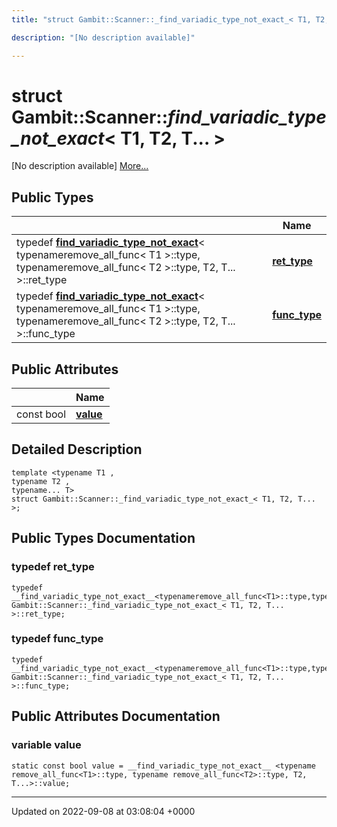 ```yaml
---
title: "struct Gambit::Scanner::_find_variadic_type_not_exact_< T1, T2, T... >"

description: "[No description available]"

---
```


# struct Gambit::Scanner::_find_variadic_type_not_exact_< T1, T2, T... >



[No description available] [More...](#detailed-description)

## Public Types

|                | Name           |
| -------------- | -------------- |
| typedef [__find_variadic_type_not_exact__](/documentation/code/classes/structgambit_1_1scanner_1_1____find__variadic__type__not__exact____/)< typenameremove_all_func< T1 >::type, typenameremove_all_func< T2 >::type, T2, T... >::ret_type | **[ret_type](/documentation/code/classes/structgambit_1_1scanner_1_1__find__variadic__type__not__exact___3_01t1_00_01t2_00_01t_8_8_8_01_4/#typedef-ret-type)**  |
| typedef [__find_variadic_type_not_exact__](/documentation/code/classes/structgambit_1_1scanner_1_1____find__variadic__type__not__exact____/)< typenameremove_all_func< T1 >::type, typenameremove_all_func< T2 >::type, T2, T... >::func_type | **[func_type](/documentation/code/classes/structgambit_1_1scanner_1_1__find__variadic__type__not__exact___3_01t1_00_01t2_00_01t_8_8_8_01_4/#typedef-func-type)**  |

## Public Attributes

|                | Name           |
| -------------- | -------------- |
| const bool | **[value](/documentation/code/classes/structgambit_1_1scanner_1_1__find__variadic__type__not__exact___3_01t1_00_01t2_00_01t_8_8_8_01_4/#variable-value)**  |

## Detailed Description

```
template <typename T1 ,
typename T2 ,
typename... T>
struct Gambit::Scanner::_find_variadic_type_not_exact_< T1, T2, T... >;
```

## Public Types Documentation

### typedef ret_type

```
typedef __find_variadic_type_not_exact__<typenameremove_all_func<T1>::type,typenameremove_all_func<T2>::type,T2,T...>::ret_type Gambit::Scanner::_find_variadic_type_not_exact_< T1, T2, T... >::ret_type;
```


### typedef func_type

```
typedef __find_variadic_type_not_exact__<typenameremove_all_func<T1>::type,typenameremove_all_func<T2>::type,T2,T...>::func_type Gambit::Scanner::_find_variadic_type_not_exact_< T1, T2, T... >::func_type;
```


## Public Attributes Documentation

### variable value

```
static const bool value = __find_variadic_type_not_exact__ <typename remove_all_func<T1>::type, typename remove_all_func<T2>::type, T2, T...>::value;
```


-------------------------------

Updated on 2022-09-08 at 03:08:04 +0000